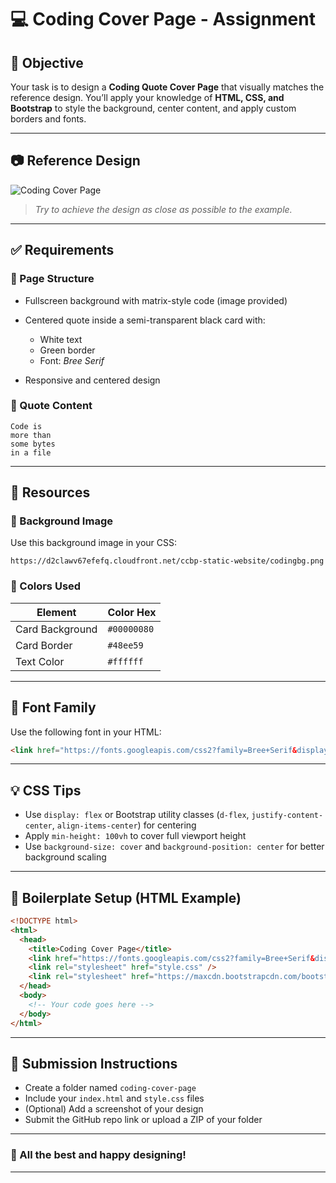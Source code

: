 # 💻 Coding Cover Page - Assignment

## 🎯 Objective

Your task is to design a **Coding Quote Cover Page** that visually matches the reference design. You’ll apply your knowledge of **HTML, CSS, and Bootstrap** to style the background, center content, and apply custom borders and fonts.

---

## 📷 Reference Design

![Coding Cover Page](./coding-cover-preview.png)

> *Try to achieve the design as close as possible to the example.*

---

## ✅ Requirements

### 🔹 Page Structure

* Fullscreen background with matrix-style code (image provided)
* Centered quote inside a semi-transparent black card with:

  * White text
  * Green border
  * Font: *Bree Serif*
* Responsive and centered design

### 🔹 Quote Content

```text
Code is
more than
some bytes
in a file
```

---

## 🎨 Resources

### 📌 Background Image

Use this background image in your CSS:

```
https://d2clawv67efefq.cloudfront.net/ccbp-static-website/codingbg.png
```

### 🎨 Colors Used

| Element         | Color Hex   |
| --------------- | ----------- |
| Card Background | `#00000080` |
| Card Border     | `#48ee59`   |
| Text Color      | `#ffffff`   |

---

## 📁 Font Family

Use the following font in your HTML:

```html
<link href="https://fonts.googleapis.com/css2?family=Bree+Serif&display=swap" rel="stylesheet" />
```

---

## 💡 CSS Tips

* Use `display: flex` or Bootstrap utility classes (`d-flex`, `justify-content-center`, `align-items-center`) for centering
* Apply `min-height: 100vh` to cover full viewport height
* Use `background-size: cover` and `background-position: center` for better background scaling

---

## 📄 Boilerplate Setup (HTML Example)

```html
<!DOCTYPE html>
<html>
  <head>
    <title>Coding Cover Page</title>
    <link href="https://fonts.googleapis.com/css2?family=Bree+Serif&display=swap" rel="stylesheet" />
    <link rel="stylesheet" href="style.css" />
    <link rel="stylesheet" href="https://maxcdn.bootstrapcdn.com/bootstrap/4.5.2/css/bootstrap.min.css">
  </head>
  <body>
    <!-- Your code goes here -->
  </body>
</html>
```

---

## 📝 Submission Instructions

* Create a folder named `coding-cover-page`
* Include your `index.html` and `style.css` files
* (Optional) Add a screenshot of your design
* Submit the GitHub repo link or upload a ZIP of your folder

---

### 🙌 All the best and happy designing!

---


